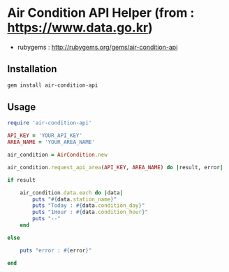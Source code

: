 # Air Condition API Helper (from : https://www.data.go.kr)
- rubygems : http://rubygems.org/gems/air-condition-api

## Installation

```sh
gem install air-condition-api
```

## Usage
```ruby
require 'air-condition-api'

API_KEY = 'YOUR_API_KEY'
AREA_NAME = 'YOUR_AREA_NAME'

air_condition = AirCondition.new

air_condition.request_api_area(API_KEY, AREA_NAME) do |result, error|

if result 

    air_condition.data.each do |data|
        puts "#{data.station_name}"
        puts "Today : #{data.condition_day}"
        puts "1Hour : #{data.condition_hour}"
        puts "--"
    end

else

    puts "error : #{error}"

end

```

